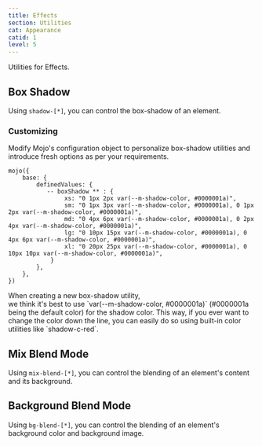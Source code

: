 ```yaml
---
title: Effects
section: Utilities
cat: Appearance
catid: 1
level: 5
---
```


Utilities for Effects.

## Box Shadow

Using `shadow-[*]`, you can control the box-shadow of an element.

<utldemo utl="shadow" :items="['xs','sm','md','lg','xl']" active="xs">
    <div class="p-relative w-full bg-c-grayblue:+5 pa-10 d-flex a-items-center j-content-center rounded-md">
        <div class="target-demo bg-gradient start-c-grayblue:+10 bg-c-grayblue:+25 w-55 h-25 rounded-md"></div>
    </div>
</utldemo>

### Customizing

Modify Mojo's configuration object to personalize box-shadow utilities and introduce fresh options as per your requirements.

<showcode lang="js">

```
mojo({
    base: {
        definedValues: {
           -- boxShadow ** : {
                xs: "0 1px 2px var(--m-shadow-color, #0000001a)",
                sm: "0 1px 3px var(--m-shadow-color, #0000001a), 0 1px 2px var(--m-shadow-color, #0000001a)",
                md: "0 4px 6px var(--m-shadow-color, #0000001a), 0 2px 4px var(--m-shadow-color, #0000001a)",
                lg: "0 10px 15px var(--m-shadow-color, #0000001a), 0 4px 6px var(--m-shadow-color, #0000001a)",
                xl: "0 20px 25px var(--m-shadow-color, #0000001a), 0 10px 10px var(--m-shadow-color, #0000001a)",
            }
        },
    },
})
```

</showcode>

<alert-box type="info">
  <span md="translate-y-0.4" _="(span) text-c-stronginvert text-w-400 font-code">
    When creating a new box-shadow utility, <br> we think it's best to use <span>`var(--m-shadow-color, #0000001a)`</span> (#0000001a being the default color) for the shadow color. This way, if you ever want to change the color down the line, you can easily do so using built-in color utilities like <span>`shadow-c-red`</span>.
  </span>
</alert-box>

## Mix Blend Mode

Using `mix-blend-[*]`, you can control the blending of an element's content and its background.

<utldemo utl="mix-blend" :items="['normal','multiply','screen','lighten','darken','difference','soft-light','hard-light','color-dodge','color-burn','exclusion','hue','color','luminosity','plus-lighter',]" active="normal">
    <div class="bg-c-primary a-items-center j-content-center rounded-md w-50 max-w-full h-50 pa-7">
        <div class="target-demo w-full h-full bg-img-/img/docs/kite-l.png bg-r-no-repeat bg-p-center bg-s-cover rounded-md"></div>
    </div>
</utldemo>

## Background Blend Mode

Using `bg-blend-[*]`, you can control the blending of an element's background color and background image.

<utldemo utl="bg-blend" :items="['normal','multiply','screen','lighten','darken','difference','soft-light','hard-light','color-dodge','color-burn','exclusion','hue','color','luminosity','plus-lighter',]" active="normal">
    <div class="target-demo w-50 max-w-full h-50 bg-c-primary bg-img-/img/docs/kite-l.png bg-r-no-repeat bg-p-center bg-s-cover rounded-md"></div>
</utldemo>
